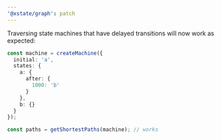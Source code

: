 ```yaml
---
'@xstate/graph': patch
---
```


Traversing state machines that have delayed transitions will now work as expected:

```ts
const machine = createMachine({
  initial: 'a',
  states: {
    a: {
      after: {
        1000: 'b'
      }
    },
    b: {}
  }
});

const paths = getShortestPaths(machine); // works
```
